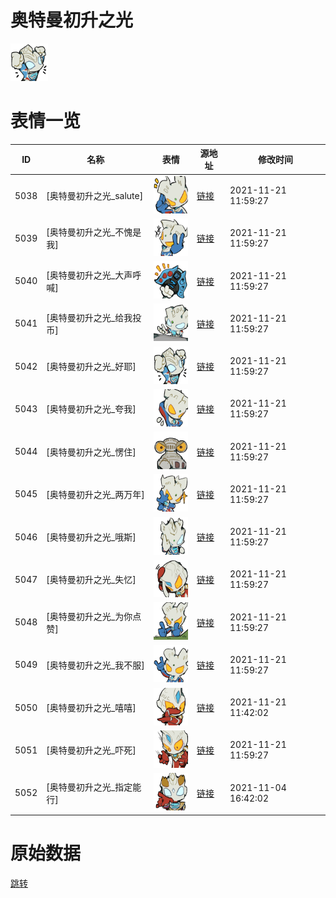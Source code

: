 # 奥特曼初升之光

<img src="./cover.png" height="60" alt="cover" />

# 表情一览

|ID|名称|表情|源地址|修改时间|
|----|----|----|----|----|
|5038|[奥特曼初升之光_salute]|<img src="./pic/005038_%5B奥特曼初升之光_salute%5D.png" height="60" alt="salute"/>|[链接](http://i0.hdslb.com/bfs/emote/42273e38290b3a566761c801fbd10b080895aa7f.png)|2021-11-21 11:59:27|
|5039|[奥特曼初升之光_不愧是我]|<img src="./pic/005039_%5B奥特曼初升之光_不愧是我%5D.png" height="60" alt="不愧是我"/>|[链接](http://i0.hdslb.com/bfs/emote/0002faf9eb8f9715e0a557f08a52573c15f83a93.png)|2021-11-21 11:59:27|
|5040|[奥特曼初升之光_大声呼喊]|<img src="./pic/005040_%5B奥特曼初升之光_大声呼喊%5D.png" height="60" alt="大声呼喊"/>|[链接](http://i0.hdslb.com/bfs/emote/1afb0c32e067b0ab10dc396577d5c45ac03e1a30.png)|2021-11-21 11:59:27|
|5041|[奥特曼初升之光_给我投币]|<img src="./pic/005041_%5B奥特曼初升之光_给我投币%5D.png" height="60" alt="给我投币"/>|[链接](http://i0.hdslb.com/bfs/emote/f4f4032ae0772b373b9c6a24c63276f2b88c0465.png)|2021-11-21 11:59:27|
|5042|[奥特曼初升之光_好耶]|<img src="./pic/005042_%5B奥特曼初升之光_好耶%5D.png" height="60" alt="好耶"/>|[链接](http://i0.hdslb.com/bfs/emote/63909596476a271f1054ce9da065be0d67387ff4.png)|2021-11-21 11:59:27|
|5043|[奥特曼初升之光_夸我]|<img src="./pic/005043_%5B奥特曼初升之光_夸我%5D.png" height="60" alt="夸我"/>|[链接](http://i0.hdslb.com/bfs/emote/3f5831e4bea6eccbc0147803a06123d498f78986.png)|2021-11-21 11:59:27|
|5044|[奥特曼初升之光_愣住]|<img src="./pic/005044_%5B奥特曼初升之光_愣住%5D.png" height="60" alt="愣住"/>|[链接](http://i0.hdslb.com/bfs/emote/56da244514c3339f97a1c00c6ee74e81cce01955.png)|2021-11-21 11:59:27|
|5045|[奥特曼初升之光_两万年]|<img src="./pic/005045_%5B奥特曼初升之光_两万年%5D.png" height="60" alt="两万年"/>|[链接](http://i0.hdslb.com/bfs/emote/6ef748f23c6ae11a7583f73bf0d167314e5b3dba.png)|2021-11-21 11:59:27|
|5046|[奥特曼初升之光_哦斯]|<img src="./pic/005046_%5B奥特曼初升之光_哦斯%5D.png" height="60" alt="哦斯"/>|[链接](http://i0.hdslb.com/bfs/emote/315ae407f4882b61bcb9c3f7dc778f5d219541bd.png)|2021-11-21 11:59:27|
|5047|[奥特曼初升之光_失忆]|<img src="./pic/005047_%5B奥特曼初升之光_失忆%5D.png" height="60" alt="失忆"/>|[链接](http://i0.hdslb.com/bfs/emote/52c7de9a11642f33e9a5a1527d69b09e0cface74.png)|2021-11-21 11:59:27|
|5048|[奥特曼初升之光_为你点赞]|<img src="./pic/005048_%5B奥特曼初升之光_为你点赞%5D.png" height="60" alt="为你点赞"/>|[链接](http://i0.hdslb.com/bfs/emote/49e95cc279e3e6536fb20c1c69c8523fd9424827.png)|2021-11-21 11:59:27|
|5049|[奥特曼初升之光_我不服]|<img src="./pic/005049_%5B奥特曼初升之光_我不服%5D.png" height="60" alt="我不服"/>|[链接](http://i0.hdslb.com/bfs/emote/f662c242ae208fd2e71af0d7fd645b9089830f51.png)|2021-11-21 11:59:27|
|5050|[奥特曼初升之光_嘻嘻]|<img src="./pic/005050_%5B奥特曼初升之光_嘻嘻%5D.png" height="60" alt="嘻嘻"/>|[链接](http://i0.hdslb.com/bfs/emote/ef24dcd1cab3228674795eb17aeddaa6c5e59634.png)|2021-11-21 11:42:02|
|5051|[奥特曼初升之光_吓死]|<img src="./pic/005051_%5B奥特曼初升之光_吓死%5D.png" height="60" alt="吓死"/>|[链接](http://i0.hdslb.com/bfs/emote/65f8575e7cff05c1b37a3c2069b105e282c86625.png)|2021-11-21 11:59:27|
|5052|[奥特曼初升之光_指定能行]|<img src="./pic/005052_%5B奥特曼初升之光_指定能行%5D.png" height="60" alt="指定能行"/>|[链接](http://i0.hdslb.com/bfs/emote/14d956d21bc503f72f6483812e639c3147a100d9.png)|2021-11-04 16:42:02|

# 原始数据

[跳转](./raw.json)

